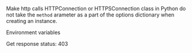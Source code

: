 Make http calls
HTTPConnection or HTTPSConnection class in Python do not take the `method` arameter as a part of the options dictionary when creating an instance.

Environment variables

Get response status: 403